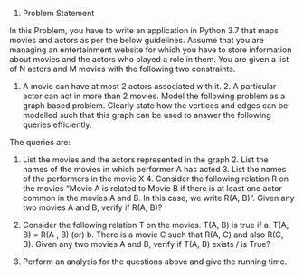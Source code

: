1. Problem Statement 
 
In this Problem, you have to write an application in Python 3.7 that maps movies and actors as per the below guidelines. Assume that you are managing an entertainment website for which you have to store information about movies and the actors who played a role in them.  You are given a list of N actors and M movies with the following two constraints.  
1. A movie can have at most 2 actors associated with it. 2. A particular actor can act in more than 2 movies. 
Model the following problem as a graph based problem. Clearly state how the vertices and edges can be modelled such that this graph can be used to answer the following queries efficiently.  





The queries are: 
1. List the movies and the actors represented in the graph  2. List the names of the movies in which performer A has acted 3. List the names of the performers in the movie X 4. Consider the following relation R on the movies  “Movie A is related to Movie B if there is at least one actor common in the movies A and B. In this case, we write R(A, B)”.   Given any two movies A and B, verify if R(A, B)? 
 
5. Consider the following relation T on the movies. T(A, B) is true if a. T(A, B) = R(A , B)  (or) b. There is a movie C such that R(A, C) and also R(C, B).   Given any two movies A and B, verify if T(A, B) exists / is True? 
 
6. Perform an analysis for the questions above and give the running time. 
 
 
